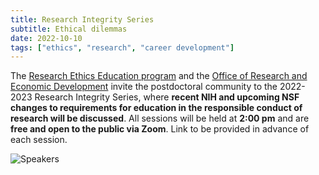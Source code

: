 ```yaml
---
title: Research Integrity Series
subtitle: Ethical dilemmas
date: 2022-10-10
tags: ["ethics", "research", "career development"]
---
```


The [Research Ethics Education program](https://graduate.ucr.edu/research-ethics) and the [Office of Research and Economic Development](https://research.ucr.edu/) invite the postdoctoral community to the 2022-2023 Research Integrity Series, where **recent NIH and upcoming NSF changes to requirements for education in the responsible conduct of research will be discussed**. All sessions will be held at **2:00 pm** and are **free and open to the public via Zoom**. Link to be provided in advance of each session.

![Speakers](/img/posts/research_ethics_series.png)

<!--more
## Postevent info/links
-->
